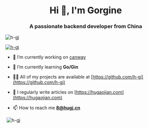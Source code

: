 <h1 align="center">Hi 👋, I'm Gorgine</h1>
<h3 align="center">A passionate backend developer from China</h3>

<p align="left"> <img src="https://komarev.com/ghpvc/?username=h-gj&label=Profile%20views&color=0e75b6&style=flat" alt="h-gj" /> </p>

<p align="left"> <a href="https://github.com/ryo-ma/github-profile-trophy"><img src="https://github-profile-trophy.vercel.app/?username=h-gj" alt="h-gj" /></a> </p>

- 🔭 I’m currently working on [canway](https://www.canway.net/)

- 🌱 I’m currently learning **Go/Gin**

- 👨‍💻 All of my projects are available at [https://github.com/h-gj](https://github.com/h-gj)

- 📝 I regularly write articles on [https://hugaojian.com](https://hugaojian.com)

- 📫 How to reach me **8@hugj.cn**

<p>&nbsp;<img align="center" src="https://github-readme-stats.vercel.app/api?username=h-gj&show_icons=true&locale=en" alt="h-gj" /></p>
